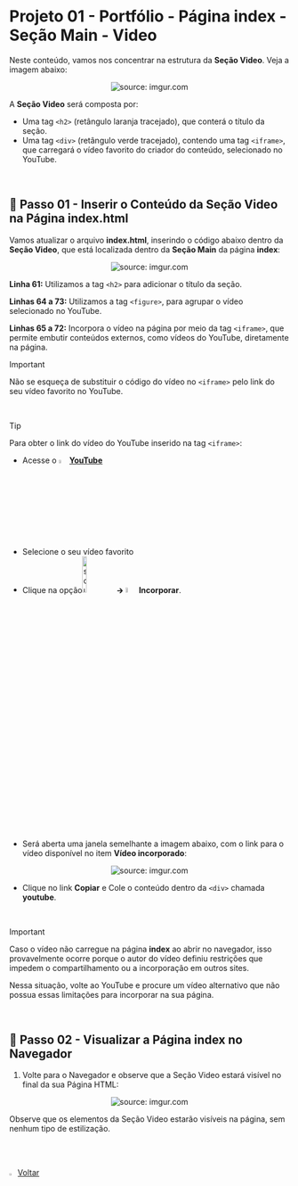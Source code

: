 <h1>Projeto 01 - Portfólio - Página index - Seção Main - Video</h1>



Neste conteúdo, vamos nos concentrar na estrutura da **Seção Video**. Veja a imagem abaixo:

<div align="center"><img src="https://i.imgur.com/j6j9AH1.png" title="source: imgur.com" /></div>

A **Seção Video** será composta por:

- Uma tag `<h2>` (retângulo laranja tracejado), que conterá o título da seção.
- Uma tag `<div>` (retângulo verde tracejado), contendo uma  tag  `<iframe>`, que carregará o vídeo favorito do criador do conteúdo, selecionado no YouTube.

<br />

<h2>👣 Passo 01 - Inserir o Conteúdo da Seção Video na Página index.html</h2>



Vamos atualizar o arquivo **index.html**, inserindo o código abaixo dentro da **Seção Video**, que está localizada dentro da **Seção Main** da página **index**:

<div align="center"><img src="https://i.imgur.com/wrbpnX9.png" title="source: imgur.com" /></div>

**Linha 61:** Utilizamos a tag `<h2>` para adicionar o título da seção.

**Linhas 64 a 73:** Utilizamos a tag `<figure>`, para agrupar o vídeo selecionado no YouTube. 

**Linhas 65 a 72:** Incorpora o vídeo na página por meio da tag `<iframe>`, que permite embutir conteúdos externos, como vídeos do YouTube, diretamente na página.

> [!IMPORTANT]
>
> Não se esqueça de substituir o código do vídeo no `<iframe>` pelo link do seu vídeo favorito no YouTube.

<br />

> [!TIP]
>
> Para obter o link do vídeo do YouTube inserido na tag `<iframe>`:
>
> - Acesse o <img width="4%" src="https://i.imgur.com/5gOIYFr.png" title="source: imgur.com" />[**YouTube**](https://www.youtube.com)
> - Selecione o seu vídeo favorito
> - Clique na opção<img src="https://i.imgur.com/lQpDm65.png" title="source: imgur.com" width="13%"/>🡲 <img src="https://i.imgur.com/CZqcsnV.png" title="source: imgur.com" width="5%"/>**Incorporar**. 
> - Será aberta uma janela semelhante a imagem abaixo, com o link para o vídeo disponível no item **Vídeo incorporado**:
>
> <div align="center"><img src="https://i.imgur.com/uIRsoyw.png" title="source: imgur.com" /></div>
>
> - Clique no link **Copiar** e Cole o conteúdo dentro da `<div>` chamada **youtube**.

<br />

> [!IMPORTANT]
>
> Caso o vídeo não carregue na página **index** ao abrir no navegador, isso provavelmente ocorre porque o autor do vídeo definiu restrições que impedem o compartilhamento ou a incorporação em outros sites.
>
> Nessa situação, volte ao YouTube e procure um vídeo alternativo que não possua essas limitações para incorporar na sua página.

<br />

<h2>👣 Passo 02 - Visualizar a Página index no Navegador</h2>



1. Volte para o Navegador e observe que a Seção Video estará visível no final da sua Página HTML:

<div align="center"><img src="https://i.imgur.com/pIxyjXy.png" title="source: imgur.com" /></div>

Observe que os elementos da Seção Video estarão visíveis na página, sem nenhum tipo de estilização.

<br /><br />

<div align="left"><a href="README.md"><img src="https://i.imgur.com/XMgF3gl.png" title="source: imgur.com" width="3%"/>Voltar</a></div>